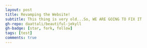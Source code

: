 ```yaml
---
layout: post
title: Revamping the Website!
subtitle: This thing is very old...So, WE ARE GOING TO FIX IT
gh-repo: daattali/beautiful-jekyll
gh-badge: [star, fork, follow]
tags: [test]
comments: true
---
```

